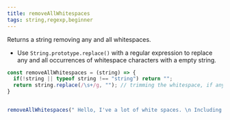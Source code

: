 ```yaml
---
title: removeAllWhitespaces
tags: string,regexp,beginner
---
```



Returns a string removing any and all whitespaces.
- Use `String.prototype.replace()` with a regular expression to replace any and all occurrences of whitespace characters with a empty string.

```javascript
const removeAllWhitespaces = (string) => {
  if(!string || typeof string !== "string") return "";
  return string.replace(/\s+/g, ""); // trimming the whitespace, if any
}
```


```javascript

removeAllWhitespaces(" Hello, I've a lot of white spaces. \n Including a line break."); // "Hello,I'vealotofwhitespaces.Includingalinebreak."

```
